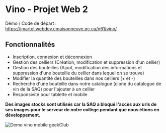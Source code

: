 # Vino - Projet Web 2

Démo / Code de départ : https://jmartel.webdev.cmaisonneuve.qc.ca/n61/vino/

## Fonctionnalités
* Inscription, connexion et déconnexion
* Gestion des celliers (Création, modification et suppression d'un cellier)
* Gestion des bouteilles (Ajout, modification des informations et suppression d'une bouteille du cellier dans lequel on se trouve)
* Modifier la quantité des bouteilles dans nos celliers (+ et -)
* Recherche d'une bouteille dans notre catalogue (clone du catalogue de vin de la SAQ) pour l'ajouter à un cellier
* Responsivité pour tablette et mobile

**Des images stocks sont utilisés car la SAQ a bloqué l'accès aux urls de ses images pour le serveur de notre collège pendant que nous étions en développement.**

![Demo vino mobile geekClub](./AnimationVinoMobile.gif)
